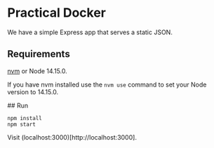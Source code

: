# Practical Docker

We have a simple Express app that serves a static JSON.

## Requirements

[nvm](https://nvm.sh) or Node 14.15.0.

If you have nvm installed use the `nvm use` command to set your Node version to 14.15.0.

## Run

```
npm install
npm start
```

Visit (localhost:3000)[http://localhost:3000].
